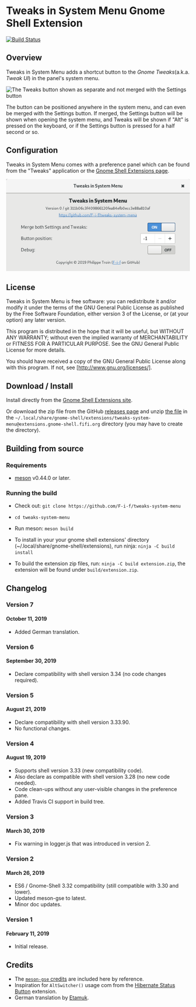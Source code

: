 Tweaks in System Menu Gnome Shell Extension
===========================================

[![Build Status](https://travis-ci.org/F-i-f/tweaks-system-menu.svg?branch=master)](https://travis-ci.org/F-i-f/tweaks-system-menu)

## Overview

Tweaks in System Menu adds a shortcut button to the _Gnome
Tweaks_(a.k.a. _Tweak UI_) in the panel's system menu.

![The Tweaks button shown as separate and not merged with the Settings
button](docs/tweaks-in-system-menu.png)

The button can be positioned anywhere in the system menu, and can
even be merged with the Settings button.  If merged, the Settings
button will be shown when opening the system menu, and Tweaks will be
shown if "Alt" is pressed on the keyboard, or if the Settings button
is pressed for a half second or so.

## Configuration

Tweaks in System Menu comes with a preference panel which can be found
from the "Tweaks" application or the [Gnome Shell Extensions
page](https://extensions.gnome.org/local/).

![Tweaks in System Menu preference panel](docs/preferences.png)

## License

Tweaks in System Menu is free software: you can redistribute it and/or
modify it under the terms of the GNU General Public License as
published by the Free Software Foundation, either version 3 of the
License, or (at your option) any later version.

This program is distributed in the hope that it will be useful, but
WITHOUT ANY WARRANTY; without even the implied warranty of
MERCHANTABILITY or FITNESS FOR A PARTICULAR PURPOSE.  See the GNU
General Public License for more details.

You should have received a copy of the GNU General Public License
along with this program.  If not, see [http://www.gnu.org/licenses/].

## Download / Install

Install directly from the [Gnome Shell Extensions
site](https://extensions.gnome.org/extension/1653/tweaks-in-system-menu/).

Or download the zip file from the GitHub [releases
page](https://github.com/F-i-f/tweaks-system-menu/releases) and unzip
[the
file](https://github.com/F-i-f/tweaks-system-menu/releases/download/v7/tweaks-system-menu@extensions.gnome-shell.fifi.org.v7.shell-extension.zip)
in the
`~/.local/share/gnome-shell/extensions/tweaks-system-menu@extensions.gnome-shell.fifi.org`
directory (you may have to create the directory).

## Building from source

### Requirements

- [meson](http://mesonbuild.com/) v0.44.0 or later.

### Running the build

- Check out: `git clone https://github.com/F-i-f/tweaks-system-menu`

- `cd tweaks-system-menu`

- Run meson: `meson build`

- To install in your your gnome shell extensions' directory (~/.local/share/gnome-shell/extensions), run ninja: `ninja -C build install`

- To build the extension zip files, run: `ninja -C build extension.zip`, the extension will be found under `build/extension.zip`.

## Changelog

### Version 7
#### October 11, 2019

- Added German translation.

### Version 6
#### September 30, 2019

- Declare compatibility with shell version 3.34 (no code changes required).

### Version 5
#### August 21, 2019

- Declare compatibility with shell version 3.33.90.
- No functional changes.

### Version 4
#### August 19, 2019

- Supports shell version 3.33 (new compatibility code).
- Also declare as compatible with shell version 3.28 (no new code needed).
- Code clean-ups without any user-visible changes in the preference pane.
- Added Travis CI support in build tree.

### Version 3
#### March 30, 2019

- Fix warning in logger.js that was introduced in version 2.

### Version 2
#### March 26, 2019

- ES6 / Gnome-Shell 3.32 compatibility (still compatible with 3.30 and lower).
- Updated meson-gse to latest.
- Minor doc updates.

### Version 1
#### February 11, 2019

- Initial release.

## Credits

- The [`meson-gse` credits](https://github.com/F-i-f/meson-gse/) are
  included here by reference.
- Inspiration for `AltSwitcher()` usage com from the [Hibernate Status
  Button](https://extensions.gnome.org/extension/755/hibernate-status-button/)
  extension.
- German translation by [Etamuk](https://github.com/Etamuk).

<!--  LocalWords:  UI cd extensions' Changelog gse AltSwitcher js ES6
-->
<!--  LocalWords:  MERCHANTABILITY Etamuk
 -->
